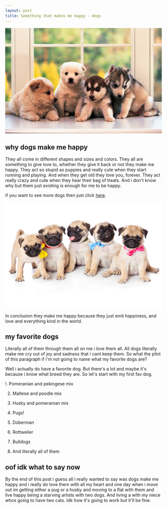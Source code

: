```yaml
---
layout: post
title: Something that makes me happy - dogs
---
```


![doggies](/images/woofwoof.png)

## why dogs make me happy

They all come in different shapes and sizes and colors. They all are something to give love to, whether they give it back or not they make me happy. They act so stupid as puppies and really cute when they start running and playing. And when they get old they love you, forever. They act really crazy and cute when they hear their bag of treats. And i don't know why but them just existing is enough for me to be happy.

if you want to see more dogs then just click [here](https://www.pexels.com/search/dogs/).

![doggies](/images/bark.png)

In conclusion they make me happy because they just emit happiness, and love and everything kind in the world.

## my favorite dogs

Literally all of them through them all on me i love them all. All dogs literally make me cry out of joy and sadness that i cant keep them. So what the pilot of this paragraph if i'm not going to name what my favorite dogs are?

Well i actually do have a favorite dog. But there's a lot and maybe it's because i know what breed they are. So let's start with my first fav dog.

!. Pomeranian and pekingese mix

2. Maltese and poodle mix

3. Husky and pomeranian mix

4. Pugs!

5. Doberman

6. Rottweiler

7. Bulldogs

8. And literally all of them

## oof idk what to say now

By the end of this post i guess all i really wanted to say was dogs make me happy and i really do love them with all my heart and one day when i move out im getting either a pug or a husky and moving to a flat with them and live happy being a starving artists with two dogs. And living a with my niece whos going to have two cats. Idk how it's going to work but it'll be fine.
